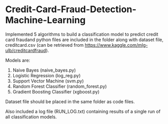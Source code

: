 # Credit-Card-Fraud-Detection-Machine-Learning

Implemented 5 algorithms to build a classification model to predict credit card fraudand python files are included in the folder along with dataset file, creditcard.csv (can be retrieved from https://www.kaggle.com/mlg-ulb/creditcardfraud).


Models are:

1. Naive Bayes (naive_bayes.py)
2. Logistic Regression (log_reg.py)
3. Support Vector Machine (svm.py)
4. Random Forest Classifier (random_forest.py)
5. Gradient Boosting Classifier (xgboost.py)

Dataset file should be placed in the same folder as code files. 

Also included a log file (RUN_LOG.txt) containing results of a single run of all classification models.
